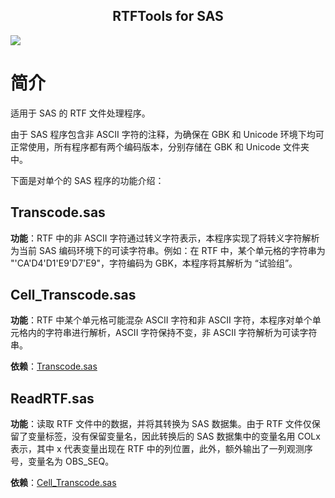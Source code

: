<p align="center">
    <h2 align="center">RTFTools for SAS</h2>
</p>

<p align="left">
    <a href="https://github.com/Snoopy1866/RTFTools-For-SAS/blob/main/LICENSE">
        <img src="https://img.shields.io/github/license/Snoopy1866/RTFTools-For-SAS">
    </a>
</p>


# 简介
适用于 SAS 的 RTF 文件处理程序。

由于 SAS 程序包含非 ASCII 字符的注释，为确保在 GBK 和 Unicode 环境下均可正常使用，所有程序都有两个编码版本，分别存储在 GBK 和 Unicode 文件夹中。

下面是对单个的 SAS 程序的功能介绍：

## Transcode.sas
**功能**：RTF 中的非 ASCII 字符通过转义字符表示，本程序实现了将转义字符解析为当前 SAS 编码环境下的可读字符串。例如：在 RTF 中，某个单元格的字符串为 "\'CA\'D4\'D1\'E9\'D7\'E9"，字符编码为 GBK，本程序将其解析为 “试验组”。

## Cell_Transcode.sas
**功能**：RTF 中某个单元格可能混杂 ASCII 字符和非 ASCII 字符，本程序对单个单元格内的字符串进行解析，ASCII 字符保持不变，非 ASCII 字符解析为可读字符串。

**依赖**：[Transcode.sas](#transcodesas)

## ReadRTF.sas
**功能**：读取 RTF 文件中的数据，并将其转换为 SAS 数据集。由于 RTF 文件仅保留了变量标签，没有保留变量名，因此转换后的 SAS 数据集中的变量名用 COLx 表示，其中 x 代表变量出现在 RTF 中的列位置，此外，额外输出了一列观测序号，变量名为 OBS_SEQ。

**依赖**：[Cell_Transcode.sas](#cell_transcodesas)